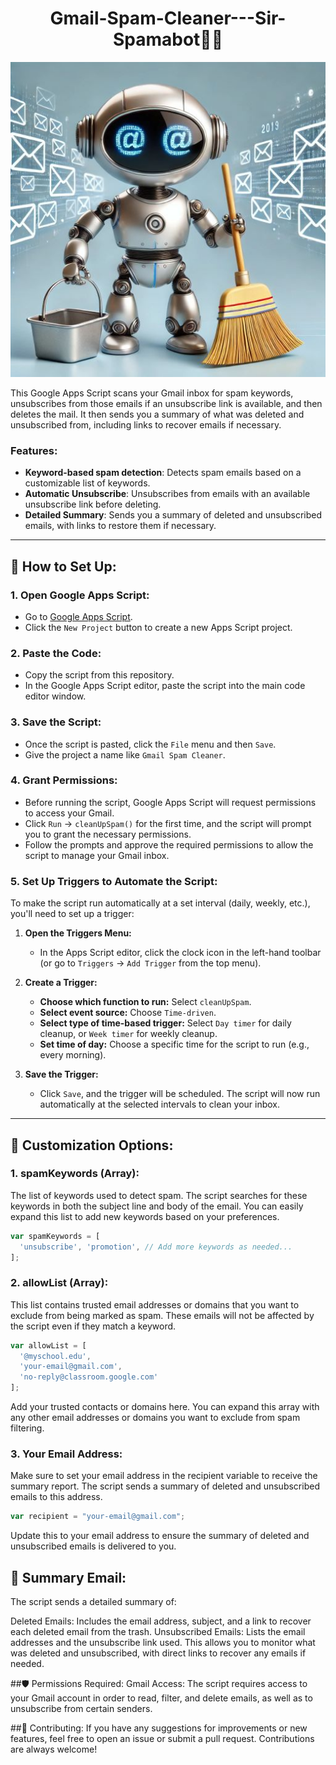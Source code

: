 <h1 style="text-align: center;">Gmail-Spam-Cleaner---Sir-Spamabot🧹🤖</h1>

<p align="center">
  <img src="https://github.com/RNBBarrett/Gmail-Spam-Cleaner---Sir-Spamabot/blob/main/spam-cleaning-robot.jpg?raw=true" alt="Spam Cleaner Bot"/>
</p>

This Google Apps Script scans your Gmail inbox for spam keywords, unsubscribes from those emails if an unsubscribe link is available, and then deletes the mail. It then sends you a summary of what was deleted and unsubscribed from, including links to recover emails if necessary.

### Features:
- **Keyword-based spam detection**: Detects spam emails based on a customizable list of keywords.
- **Automatic Unsubscribe**: Unsubscribes from emails with an available unsubscribe link before deleting.
- **Detailed Summary**: Sends you a summary of deleted and unsubscribed emails, with links to restore them if necessary.

---

## 🚀 How to Set Up:

### 1. **Open Google Apps Script:**
- Go to [Google Apps Script](https://script.google.com/).
- Click the `New Project` button to create a new Apps Script project.

### 2. **Paste the Code:**
- Copy the script from this repository.
- In the Google Apps Script editor, paste the script into the main code editor window.

### 3. **Save the Script:**
- Once the script is pasted, click the `File` menu and then `Save`.
- Give the project a name like `Gmail Spam Cleaner`.

### 4. **Grant Permissions:**
- Before running the script, Google Apps Script will request permissions to access your Gmail.
- Click `Run` -> `cleanUpSpam()` for the first time, and the script will prompt you to grant the necessary permissions.
- Follow the prompts and approve the required permissions to allow the script to manage your Gmail inbox.

### 5. **Set Up Triggers to Automate the Script:**

To make the script run automatically at a set interval (daily, weekly, etc.), you'll need to set up a trigger:

1. **Open the Triggers Menu:**
   - In the Apps Script editor, click the clock icon in the left-hand toolbar (or go to `Triggers` -> `Add Trigger` from the top menu).

2. **Create a Trigger:**
   - **Choose which function to run:** Select `cleanUpSpam`.
   - **Select event source:** Choose `Time-driven`.
   - **Select type of time-based trigger:** Select `Day timer` for daily cleanup, or `Week timer` for weekly cleanup.
   - **Set time of day:** Choose a specific time for the script to run (e.g., every morning).

3. **Save the Trigger:**
   - Click `Save`, and the trigger will be scheduled. The script will now run automatically at the selected intervals to clean your inbox.

---

## 🧰 Customization Options:

### 1. **spamKeywords** (Array):
The list of keywords used to detect spam. The script searches for these keywords in both the subject line and body of the email. You can easily expand this list to add new keywords based on your preferences.

```javascript
var spamKeywords = [
  'unsubscribe', 'promotion', // Add more keywords as needed...
];
```
### 2. allowList (Array):
This list contains trusted email addresses or domains that you want to exclude from being marked as spam. These emails will not be affected by the script even if they match a keyword.

```javascript
var allowList = [
  '@myschool.edu',
  'your-email@gmail.com',
  'no-reply@classroom.google.com'
];
```
Add your trusted contacts or domains here. You can expand this array with any other email addresses or domains you want to exclude from spam filtering.

### 3. Your Email Address:
Make sure to set your email address in the recipient variable to receive the summary report. The script sends a summary of deleted and unsubscribed emails to this address.

```javascript
var recipient = "your-email@gmail.com";
```
Update this to your email address to ensure the summary of deleted and unsubscribed emails is delivered to you.

## 📧 Summary Email:
The script sends a detailed summary of:

Deleted Emails: Includes the email address, subject, and a link to recover each deleted email from the trash.
Unsubscribed Emails: Lists the email addresses and the unsubscribe link used.
This allows you to monitor what was deleted and unsubscribed, with direct links to recover any emails if needed.

##🛡️ Permissions Required:
Gmail Access: The script requires access to your Gmail account in order to read, filter, and delete emails, as well as to unsubscribe from certain senders.

##👷 Contributing:
If you have any suggestions for improvements or new features, feel free to open an issue or submit a pull request. Contributions are always welcome!
